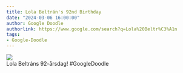```yaml
---
title: Lola Beltrán's 92nd Birthday
date: "2024-03-06 16:00:00"
author: Google Doodle
authorlink: https://www.google.com/search?q=Lola%20Beltr%C3%A1n
tags:
- Google-Doodle
---
```

<img src="https://www.google.com/logos/doodles/2024/lola-beltrans-92nd-birthday-6753651837108878.3-law.gif" referrerpolicy="no-referrer"><br>Lola Beltráns 92-årsdag! #GoogleDoodle